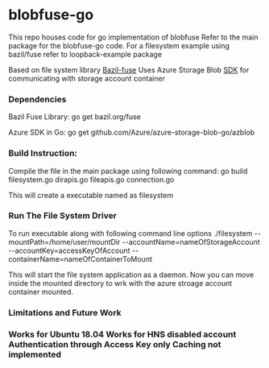 # blobfuse-go

This repo houses code for go implementation of blobfuse
Refer to the main package for the blobfuse-go code. For a filesystem example using bazil/fuse refer to loopback-example package

Based on file system library <a href="https://github.com/bazil/fuse">Bazil-fuse</a>
Uses Azure Storage Blob <a href="https://github.com/Azure/azure-storage-blob-go">SDK</a> for communicating with storage account container

<h3>Dependencies</h3>
Bazil Fuse Library: go get bazil.org/fuse

Azure SDK in Go: go get github.com/Azure/azure-storage-blob-go/azblob


<h3>Build Instruction:</h3>
Compile the file in the main package using following command:
go build filesystem.go dirapis.go fileapis.go connection.go

This will create a executable named as filesystem

<h3>Run The File System Driver</h3>
To run executable along with following command line options
./filesystem --mountPath=/home/user/mountDir --accountName=nameOfStorageAccount --accountKey=accessKeyOfAccount --containerName=nameOfContainerToMount

This will start the file system application as a daemon. Now you can move inside the mounted directory to wrk with the azure stroage account container mounted.


<h3>Limitations and Future Work<h3>
Works for Ubuntu 18.04
Works for HNS disabled account
Authentication through Access Key only
Caching not implemented
